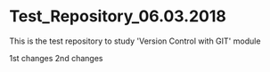 ﻿# Test_Repository_06.03.2018
This is the test repository to study 'Version Control with GIT' module

1st changes
2nd changes

